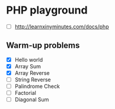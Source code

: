 # PHP playground

- [ ] http://learnxinyminutes.com/docs/php

## Warm-up problems

- [x] Hello world
- [x] Array Sum
- [x] Array Reverse
- [ ] String Reverse
- [ ] Palindrome Check
- [ ] Factorial
- [ ] Diagonal Sum
